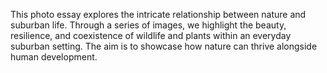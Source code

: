 This photo essay explores the intricate relationship between nature and suburban life. Through a series of images, we highlight the beauty, resilience, and coexistence of wildlife and plants within an everyday suburban setting. The aim is to showcase how nature can thrive alongside human development.
